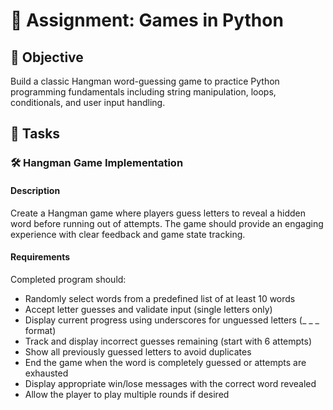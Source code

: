
# 📘 Assignment: Games in Python

## 🎯 Objective

Build a classic Hangman word-guessing game to practice Python programming fundamentals including string manipulation, loops, conditionals, and user input handling.

## 📝 Tasks

### 🛠️ Hangman Game Implementation

#### Description
Create a Hangman game where players guess letters to reveal a hidden word before running out of attempts. The game should provide an engaging experience with clear feedback and game state tracking.

#### Requirements
Completed program should:

- Randomly select words from a predefined list of at least 10 words
- Accept letter guesses and validate input (single letters only)
- Display current progress using underscores for unguessed letters (_ _ _ format)
- Track and display incorrect guesses remaining (start with 6 attempts)
- Show all previously guessed letters to avoid duplicates
- End the game when the word is completely guessed or attempts are exhausted
- Display appropriate win/lose messages with the correct word revealed
- Allow the player to play multiple rounds if desired
